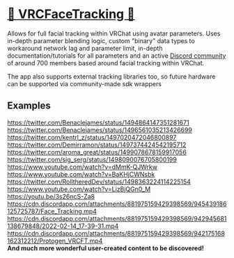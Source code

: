 # [👄 VRCFaceTracking 👀](https://github.com/benaclejames/VRCFaceTracking)

Allows for full facial tracking within VRChat using avatar parameters. Uses in-depth parameter blending logic, custom "binary" data types to workaround network lag and parameter limit, in-depth documentation/tutorials for all parameters and an active [Discord community](https://discord.gg/Fh4FNehzKn) of around 700 members based around facial tracking within VRChat.

The app also supports external tracking libraries too, so future hardware can be supported via community-made sdk wrappers

## Examples
https://twitter.com/Benaclejames/status/1494864147351281671
https://twitter.com/Benaclejames/status/1496561035213426699
https://twitter.com/kentrl_z/status/1497020472046800897
https://twitter.com/Demirramon/status/1497374424542195712
https://twitter.com/aroma_great/status/1499078678159917056
https://twitter.com/sig_serg/status/1498090076705800199
https://www.youtube.com/watch?v=dMmK-QJWrkw
https://www.youtube.com/watch?v=BaKHjCWNsbk
https://twitter.com/RolltheredDev/status/1498363224114225154
https://www.youtube.com/watch?v=LizBjQGn0_M
https://youtu.be/3s26ncS-Za8
https://cdn.discordapp.com/attachments/881975159429398569/945439186125725787/Face_Tracking.mp4
https://cdn.discordapp.com/attachments/881975159429398569/942945681138679848/2022-02-14_17-39-31.mp4
https://cdn.discordapp.com/attachments/881975159429398569/942175168162312212/Protogen_VRCFT.mp4
<br>**And much more wonderful user-created content to be discovered!**
